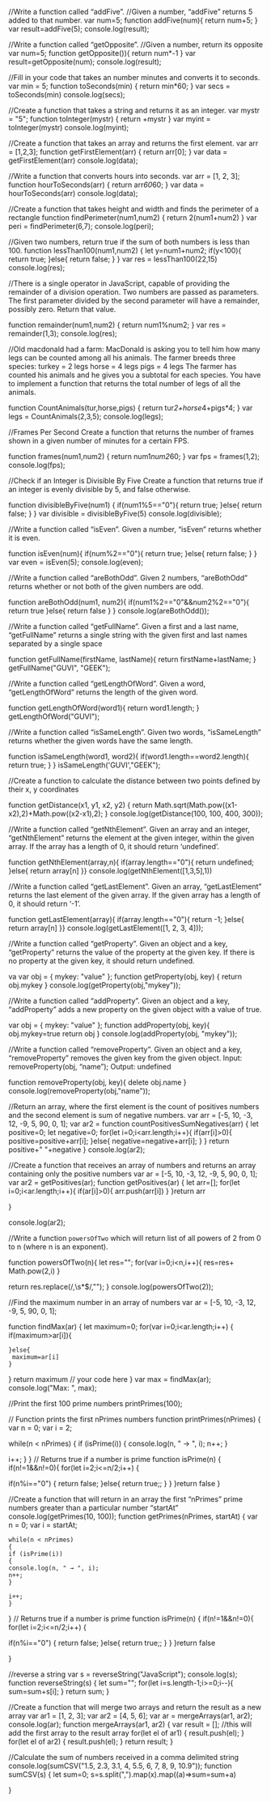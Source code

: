 //Write a function called “addFive”.
//Given a number, “addFive” returns 5 added to that number.
var num=5;
function addFive(num){
    return num+5;
}
var result=addFive(5);
console.log(result);

//Write a function called “getOpposite”.
//Given a number, return its opposite
var num=5;
function getOpposite()){
return num*-1
}
var result=getOpposite(num);
console.log(result);

//Fill in your code that takes an number minutes and converts it to seconds.
var min = 5;
function toSeconds(min) {
   return min*60;
}
var secs = toSeconds(min)
console.log(secs);

//Create a function that takes a string and returns it as an integer.
var mystr = "5";
function toInteger(mystr) {
    return +mystr
}
var myint = toInteger(mystr)
console.log(myint);

//Create a function that takes an array and returns the first element.
var arr = [1,2,3];
function getFirstElement(arr) {
    return arr[0];
}
var data = getFirstElement(arr)
console.log(data);

//Write a function that converts hours into seconds.
var arr = [1, 2, 3];
function hourToSeconds(arr) {
    return arr*60*60;
}
var data = hourToSeconds(arr)
console.log(data);

//Create a function that takes height and width and finds the perimeter of a rectangle
function findPerimeter(num1,num2) {
    return 2(num1+num2)
}
var peri = findPerimeter(6,7);
console.log(peri);

//Given two numbers, return true if the sum of both numbers is less than 100.
function lessThan100(num1,num2) {
let y=num1+num2;
if(y<100){
    return true;
}else{
    return false;
}
}
var res = lessThan100(22,15)
console.log(res);

//There is a single operator in JavaScript, capable of providing the remainder of a division operation. Two numbers are passed as parameters. The first parameter divided by the second parameter will have a remainder, possibly zero. Return that value.

function remainder(num1,num2) {
    return num1%num2;
}
var res = remainder(1,3);
console.log(res);

//Old macdonald had a farm:
MacDonald is asking you to tell him how many legs can be counted among all his animals. The farmer breeds three species:
turkey = 2 legs
horse = 4 legs
pigs = 4 legs
The farmer has counted his animals and he gives you a subtotal for each species. You have to implement a function that returns the total number of legs of all the animals.

function CountAnimals(tur,horse,pigs) {
    return tur*2+horse*4+pigs*4;
}
var legs = CountAnimals(2,3,5);
console.log(legs);

//Frames Per Second
Create a function that returns the number of frames shown in a given number of minutes for a certain FPS.

function frames(num1,num2) {
    return num1*num2*60;
}
var fps = frames(1,2);
console.log(fps);

//Check if an Integer is Divisible By Five
Create a function that returns true if an integer is evenly divisible by 5, and false otherwise.

function divisibleByFive(num1) {
    if(num1%5=="0"){
return true;
    }else{
        return false;
    }
}
var divisible = divisibleByFive(5)
console.log(divisible);

//Write a function called “isEven”.
Given a number, “isEven” returns whether it is even.

function isEven(num){
    if(num%2=="0"){
        return true;
    }else{
        return false;
    }
   }
   var even = isEven(5);
   console.log(even);

   //Write a function called “areBothOdd”.
Given 2 numbers, “areBothOdd” returns whether or not both of the given numbers are odd.

function areBothOdd(num1, num2){
    if(num1%2=="0"&&num2%2=="0"){
        return true
    }else{
        return false
    }
   }
   console.log(areBothOdd());

   //Write a function called “getFullName”.
Given a first and a last name, “getFullName” returns a single string with the given first and last names separated by a single space


function getFullName(firstName, lastName){
    return firstName+lastName;
   }
   getFullName("GUVI", "GEEK");

   //Write a function called “getLengthOfWord”.
Given a word, “getLengthOfWord” returns the length of the given word.

function getLengthOfWord(word1){
    return word1.length;
   }
   getLengthOfWord("GUVI");

   //Write a function called “isSameLength”.
Given two words, “isSameLength” returns whether the given words have the same length.

function isSameLength(word1, word2){
    if(word1.length==word2.length){
        return true;
    }
   }
   isSameLength('GUVI',"GEEK");

   //Create a function to calculate the distance between two points defined by their x, y coordinates
   
function getDistance(x1, y1, x2, y2)
{
 return Math.sqrt(Math.pow((x1-x2),2)+Math.pow((x2-x1),2);
}
console.log(getDistance(100, 100, 400, 300));

//Write a function called “getNthElement”.
Given an array and an integer, “getNthElement” returns the element at the given integer, within the given array. If the array has a length of 0, it should return ‘undefined’.

function getNthElement(array,n){
    if(array.length=="0"){
        return undefined;
    }else{
    return array[n]
   }}
   console.log(getNthElement([1,3,5],1))

   //Write a function called “getLastElement”.
Given an array, “getLastElement” returns the last element of the given array. If the given array has a length of 0, it should return ‘-1’.

function getLastElement(array){
    if(array.length=="0"){
        return -1;
    }else{
    return array[n]
   }}
   console.log(getLastElement([1, 2, 3, 4]));

   //Write a function called “getProperty”.
Given an object and a key, “getProperty” returns the value of the property at the given key. If there is no property at the given key, it should return undefined.

va
var obj = {
 mykey: "value"
};
function getProperty(obj, key) {
 return obj.mykey
}
console.log(getProperty(obj,"mykey"));

//Write a function called “addProperty”.
Given an object and a key, “addProperty” adds a new property on the given object with a value of true.

var obj = {
 mykey: "value"
};
function addProperty(obj, key){
 obj.mykey=true
 return obj
}
console.log(addProperty(obj, "mykey"));

//Write a function called “removeProperty”.
Given an object and a key, “removeProperty” removes the given key from the given object.
Input:
removeProperty(obj, “name”);
Output:
undefined

function removeProperty(obj, key){
 delete obj.name
}
console.log(removeProperty(obj,"name"));


//Return an array, where the first element is the count of positives numbers and the second element is sum of negative numbers.
var arr = [-5, 10, -3, 12, -9, 5, 90, 0, 1];
var ar2 = function countPositivesSumNegatives(arr) {
 let positive=0;
 let negative=0;
 for(let i=0;i<arr.length;i++){
     if(arr[i]>0){
         positive=positive+arr[i];
     }else{
         negative=negative+arr[i];
     }
 }
 return positive+" "+negative
}
console.log(ar2);

//Create a function that receives an array of numbers and returns an array containing only the positive numbers
var ar = [-5, 10, -3, 12, -9, 5, 90, 0, 1];
var ar2 = getPositives(ar);
function getPositives(ar)
{
    let arr=[];
    for(let i=0;i<ar.length;i++){
        if(ar[i]>0){
            arr.push(arr[i])
        }
    }return arr
 
}

console.log(ar2);

//Write a function `powersOfTwo` which will return list of all powers of 2 from 0 to n (where n is an exponent).

function powersOfTwo(n){
    let res="";
    for(var i=0;i<n,i++){
        res=res+ Math.pow(2,i)
    }
  
  return res.replace(/,\s*$/,"");
}
console.log(powersOfTwo(2));

//Find the maximum number in an array of numbers
var ar = [-5, 10, -3, 12, -9, 5, 90, 0, 1];

function findMax(ar)
{
    let maximum=0;
    for(var i=0;i<ar.length;i++)
{
    if(maximum>ar[i]){
          
    }else{
     maximum=ar[i]
    }
   
} return maximum
// your code here
}
var max = findMax(ar);
console.log("Max: ", max);

//Print the first 100 prime numbers
printPrimes(100);


// Function prints the first nPrimes numbers
function printPrimes(nPrimes)
{
 var n = 0;
 var i = 2;
 
 while(n < nPrimes)
 {
 if (isPrime(i))
 {
 console.log(n, " → ", i);
 n++;
 }
 
 i++;
 }
}
// Returns true if a number is prime
function isPrime(n)
{
    if(n!=1&&n!=0){
        for(let i=2;i<=n/2;i++)
        {
        
if(n%i=="0")
{
    return false;
}else{
    return true;;
     }
        }
}return false
 }
 

 //Create a function that will return in an array the first “nPrimes” prime numbers greater than a particular number “startAt”
console.log(getPrimes(10, 100));
function getPrimes(nPrimes, startAt)
{
    var n = 0;
    var i = startAt;
    
    while(n < nPrimes)
    {
    if (isPrime(i))
    {
    console.log(n, " → ", i);
    n++;
    }
    
    i++;
    }
 
}
// Returns true if a number is prime
function isPrime(n)
{
    if(n!=1&&n!=0){
        for(let i=2;i<=n/2;i++)
        {
        
if(n%i=="0")
{
    return false;
}else{
    return true;;
     }
        }
}return false
 
}

//reverse a string
var s = reverseString("JavaScript");
console.log(s);
function reverseString(s)
{
    let sum="";
   for(let i=s.length-1;i>=0;i--){
       sum=sum+s[i];
   } return sum;
}

//Create a function that will merge two arrays and return the result as a new array
var ar1 = [1, 2, 3];
var ar2 = [4, 5, 6];
var ar = mergeArrays(ar1, ar2);
console.log(ar);
function mergeArrays(ar1, ar2)
{
 var result = [];
//this will add the first array to the result array
for(let el of ar1)
 {
 result.push(el);
 }
 for(let el of ar2)
 {
 result.push(el);
 }
 return result;
}

//Calculate the sum of numbers received in a comma delimited string
console.log(sumCSV("1.5, 2.3, 3.1, 4, 5.5, 6, 7, 8, 9, 10.9"));
function sumCSV(s)
{
    let sum=0;
    s=s.split(",").map(x).map((a)=>sum=sum+a)

}

